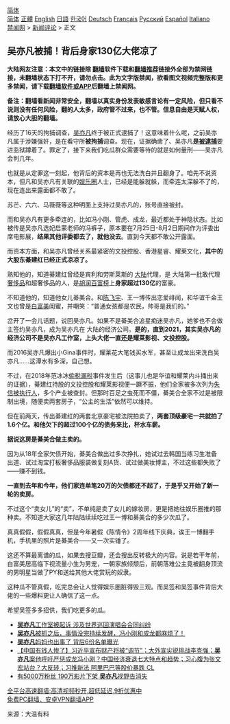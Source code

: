  <!-- 面包屑导航 --> <div class="breadcrumb"><!-- GTranslate: https://gtranslate.io/ -->  <div class="switcher notranslate">  <div class="selected">  <a href="#" onclick="return false;"> 简体</a>  </div>  <div class="option">  <a href="https://www.bannedbook.org" onclick="doGTranslate('zh-CN|zh-CN');jQuery('div.switcher div.selected a').html(jQuery(this).html());return false;" title="简体中文" class="nturl selected"> 简体</a>  <a href="https://www.bannedbook.org/zh-tw/" onclick="doGTranslate('zh-CN|zh-TW');jQuery('div.switcher div.selected a').html(jQuery(this).html());return false;" title="繁體中文" class="nturl"> 正體</a>  <a href="https://www.bannedbook.org/en/" onclick="doGTranslate('zh-CN|en');jQuery('div.switcher div.selected a').html(jQuery(this).html());return false;" title="English" class="nturl"> English</a>  <a href="https://www.bannedbook.org/ja/" onclick="doGTranslate('zh-CN|ja');jQuery('div.switcher div.selected a').html(jQuery(this).html());return false;" title="日本語" class="nturl"> 日語</a>  <a href="https://www.bannedbook.org/ko/" onclick="doGTranslate('zh-CN|ko');jQuery('div.switcher div.selected a').html(jQuery(this).html());return false;" title="한국어" class="nturl"> 한국어</a>  <a href="https://www.bannedbook.org/de/" onclick="doGTranslate('zh-CN|de');jQuery('div.switcher div.selected a').html(jQuery(this).html());return false;" title="Deutsch" class="nturl"> Deutsch</a>  <a href="https://www.bannedbook.org/fr/" onclick="doGTranslate('zh-CN|fr');jQuery('div.switcher div.selected a').html(jQuery(this).html());return false;" title="Français" class="nturl"> Français</a>  <a href="https://www.bannedbook.org/ru/" onclick="doGTranslate('zh-CN|ru');jQuery('div.switcher div.selected a').html(jQuery(this).html());return false;" title="Русский" class="nturl"> Русский</a>  <a href="https://www.bannedbook.org/es/" onclick="doGTranslate('zh-CN|es');jQuery('div.switcher div.selected a').html(jQuery(this).html());return false;" title="Español" class="nturl"> Español</a>  <a href="https://www.bannedbook.org/it/" onclick="doGTranslate('zh-CN|it');jQuery('div.switcher div.selected a').html(jQuery(this).html());return false;" title="Italiano" class="nturl"> Italiano</a>  </div>  </div>      <div class='breadcrumb-sub'><!-- Breadcrumb NavXT 6.3.0 --> <a href="https://www.bannedbook.org/" class="home">禁闻网</a> &gt; <a href="https://www.bannedbook.org/bnews/comments/" class="category">新闻评论</a> &gt; 正文</div></div><h2>吴亦凡被捕！背后身家130亿大佬凉了</h2> <p class="notice"><b>大陆网友注意：本文中的链接除 <a href="https://github.com/bannedbook/fanqiang" >翻墙</a>软件下载和<a href="https://github.com/killgcd/justmysocks/blob/master/README.md">翻墙推荐</a>链接外全部为禁网链接，未翻墙状态下打不开，请勿点击。此为文字版禁闻，欲看图文视频完整版和更多禁闻，请下载<a href="https://github.com/bannedbook/fanqiang">翻墙软件或APP</a>后翻墙上禁闻网。</p><p>备注：翻墙看新闻非常安全，翻墙以真实身份发表敏感言论有一定风险，但只看不说则没有任何风险，翻的人太多，政府管不过来，也不管。信息自由是天赋人权，请放心大胆的翻墙。</b></p>  <div class="entry"> <p>经历了16天的拘捕调查，<a href="https://www.bannedbook.org/bnews/tag/%e5%90%b4%e4%ba%a6%e5%87%a1/" class="st_tag internal_tag" rel="tag" title="标签 吴亦凡 下的日志">吴亦凡</a>终于被正式逮捕了！这意味着什么呢，之前吴亦凡属于涉嫌强奸，是在看守所<strong>被拘捕</strong>调查。现在，证据确凿了、吴亦凡<strong>是<a href="https://www.bannedbook.org/bnews/tag/%E8%A2%AB%E9%80%AE%E6%8D%95/" class="st_tag internal_tag" rel="tag" title="标签 被逮捕 下的日志">被逮捕</a></strong>要进监狱蹲着了。罪定了，接下来我们吃瓜群众需要等待的就是如何量刑——吴亦凡会判几年。</p> <p>也就是从定罪这一刻起，他背后的资本是再也无法洗白并且翻身了。咱先不说资本，但凡和吴亦凡有关联的<a href="https://www.bannedbook.org/bnews/tag/%e5%a8%b1%e4%b9%90%e5%9c%88/" class="st_tag internal_tag" rel="tag" title="标签 娱乐圈 下的日志">娱乐圈</a>人士，已经是能躲就躲，而牵连太深躲不了的，现在连出来露面都不敢了。</p> <p>苏芒、六六、马薇薇等这种明面上支持过吴亦凡的，账号直接被封。</p> <p>而和吴亦凡有更多牵连的，比如冯小刚、管虎、成龙，最近都处于神隐状态。比如被传是吴亦凡选妃启蒙老师的冯裤子，原本要在7月25日-8月2日期间作为评委出席电影展，<strong>结果其他评委都去了，就他没去</strong>。直到今天都不敢公开露面。</p> <p>而资本方面，和吴亦凡曾经关系最紧密的文投控股、香港星睿、耀莱文化，<strong>其中的大股东綦建红已经正式凉凉了。</strong></p>  <p>熟知他的，知道綦建红曾经是宾利和劳斯莱斯的 <span class='wp_keywordlink_affiliate'><a href="https://www.bannedbook.org/" title="大陆" target="_blank">大陆</a></span>代理，是 大陆第一批敢代理<a href="https://www.bannedbook.org/bnews/tag/%e5%a5%a2%e4%be%88%e5%93%81/" class="st_tag internal_tag" rel="tag" title="标签 奢侈品 下的日志">奢侈品</a>和超奢侈品的人，是<a href="https://www.bannedbook.org/bnews/tag/%E8%83%A1%E6%B6%A6%E7%99%BE%E5%AF%8C%E6%A6%9C/" class="st_tag internal_tag" rel="tag" title="标签 胡润百富榜 下的日志">胡润百富榜</a>上<strong>身家超过130亿</strong>的富豪。</p> <p>不知道他的，知道他女儿綦美合。和<a href="https://www.bannedbook.org/bnews/tag/%E9%99%88%E9%A3%9E%E5%AE%87/" class="st_tag internal_tag" rel="tag" title="标签 陈飞宇 下的日志">陈飞宇</a>、王一博传出恋爱绯闻，和华谊千金王文也曾是<a href="https://www.bannedbook.org/bnews/tag/%e7%99%bd%e5%af%8c%e7%be%8e/" class="st_tag internal_tag" rel="tag" title="标签 白富美 下的日志">白富美</a>闺蜜，并嘲笑：“普通女孩都是农民，帅哥是我们的。”</p> <p>岔开了一会儿话题，说回吴亦凡。如果不是綦美合追星痴迷吴亦凡，她爹也不会做主签约吴亦凡，成为吴亦凡在 大陆的经济公司。<strong>是的，直到2021，其实吴亦凡的经济公司不是吴亦凡工作室，上头大佬一直还是耀莱影视、文投控股。</strong></p> <p>而2016吴亦凡爆出小Gina事件时，耀莱花大笔钱买水军，甚至让成龙出来洗白吴亦凡……这潭水有多深，自己想。</p> <p>不过，在2018年范冰冰<a href="https://www.bannedbook.org/bnews/tag/%E5%81%B7%E7%A8%8E%E6%BC%8F%E7%A8%8E/" class="st_tag internal_tag" rel="tag" title="标签 偷税漏税 下的日志">偷税漏税</a>事件发生后（这事儿也是华谊和耀莱内斗捅出来的证据），綦建红持股的文投控股和耀莱影视便一蹶不振，他们全家被多次列为<a href="https://www.bannedbook.org/bnews/tag/%E5%A4%B1%E4%BF%A1%E8%A2%AB%E6%89%A7%E8%A1%8C%E4%BA%BA/" class="st_tag internal_tag" rel="tag" title="标签 失信被执行人 下的日志">失信被执行人</a>，多个产业被查封。但那时百足之虫死而不僵，綦美合全家不过是被限制出境，随便卖两套房子，“公主的生活”依然可以维持。</p>  <p>但在前两天，传出綦建红的两套北京豪宅被法院拍卖了，<strong>两套顶级豪宅一共就拍了1.6个亿。和他欠下的超过100个亿的债务来比，杯水车薪。</strong></p> <p><strong>据说这房是綦美合做主卖的。</strong></p> <p>因为从18年全家欠债开始，綦美合做出过多次挣扎，她试过去韩国当练习生准备出道、试过淘宝打板奢侈品服装做复刻A货、试过做美妆博主，不过这些都失败了——赚不到钱。</p> <p><strong>一直到去年和今年，他们家连单笔20万的欠债都还不起了，于是乎又开始了新一轮的卖房。</strong></p> <p>不过这个“卖女儿”的“卖”，不单纯是卖了女儿的嫁妆房，更是把她往娱乐圈推的那种卖。不知道大家这几年陆陆续续吃过王一博和綦美合的多少次瓜了。</p>  <p>真真假假，假假真真，但是今年暑假《陈情令》2周年线下庆典，诶王一博翻手机，手机里的照片是綦美合——又一次实锤了。</p> <p>这还不算最离谱的瓜，如果去搜豆瓣，还会搜出反转极大的内容。说是若干年前，白富美居高临下视流量小生为男宠，一朝家族倾颓后，前朝落难公主竟被翻身顶流的男明星当做了PY和送给其他大佬赏玩的奴隶。</p> <p>这种瓜不管真假，吃完总会让人觉得娱乐圈脏得毁三观。而吴签和吴签事件背后大佬的一些爆料更让人确信了这一点。</p> <p>希望吴签多多招供，我们吃更多的瓜。</p> <ul class='op-related-articles' title='相关阅读'> <li><a href='https://www.bannedbook.org/bnews/yule/20210819/1608964.html' target='_blank'><b>吴亦凡</b>工作室被起诉 涉及世界巡回演唱会合同纠纷</a></li> <li><a href='https://www.bannedbook.org/bnews/bannedvideo/20210819/1608928.html' target='_blank'><b>吴亦凡</b>被抓之后，事情没完持续发酵，冯小刚和成龙都麻烦了！</a></li> <li><a href='https://www.bannedbook.org/bnews/yule/20210819/1608827.html' target='_blank'><b>吴亦凡</b>妈妈也出事了 背后6份名单曝光</a></li> <li><a href='https://www.bannedbook.org/bnews/bannedvideo/20210819/1608804.html' target='_blank'>【中国有钱人惨了】习近平宣布财产将被“调节”；大外宣尖锐挑战李克强；<b>吴亦凡</b>案他呼吁严惩成龙冯小刚？中国经济衰退七大特点和趋势；习心腹为张文宏站台？大反转；习推新法 阿里巴巴等股价暴跌 CL</a></li> <li><a href='https://www.bannedbook.org/bnews/headline/20210818/1608710.html' target='_blank'>有5000万粉丝 190万影片下架 <b>吴亦凡</b>视野告消失</a></li> </ul> <p class="texttj"> <a href="https://github.com/bannedbook/fanqiang/wiki/V2ray%E6%9C%BA%E5%9C%BA" target="_blank">全平台高速翻墙:高清视频秒开,超低延迟,9折优惠中</a><br/> <a href="https://github.com/bannedbook/fanqiang/wiki/%E7%A6%81%E9%97%BB%E7%BD%91%E5%AE%89%E5%8D%93%E7%BF%BB%E5%A2%99%E6%96%B0%E9%97%BBAPP" target="_blank">免费PC翻墙、安卓VPN翻墙APP</a></p> <p> 来源：大温有料 </p><a name='sharetosocial'></a>  <div style="margin-bottom:5px;padding-bottom:5px;clear:both"> <div id="archive-pix-1" class="banner-ads"> <!-- AuctionX Display platform tag START --> <div id="26318x728x90x621x_ADSLOT2" clicktrack="%%CLICK_URL_ESC%%"></div> <!-- AuctionX Display platform tag END --> </div> <div id="archive-pix-2" class="banner-ads"> <!-- AuctionX Display platform tag START --> <div id="26315x300x250x621x_ADSLOT2" clicktrack="%%CLICK_URL_ESC%%"></div> <!-- AuctionX Display platform tag END --> </div> </div>  <div id="archive-pix-1" class="banner-ads"> <!-- AuctionX Display platform tag START --> <div id="26318x728x90x621x_ADSLOT3" clicktrack="%%CLICK_URL_ESC%%"></div> <!-- AuctionX Display platform tag END --> </div> </div><!--END ENTRY--> 